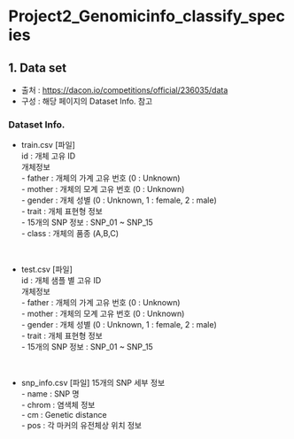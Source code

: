 # Project2_Genomicinfo_classify_species

## 1.	Data set
-	출처 : https://dacon.io/competitions/official/236035/data
-	구성 : 해당 페이지의 Dataset Info. 참고
### Dataset Info.
  -	train.csv [파일]<br/>	
                      id : 개체 고유 ID<br/>
  	                  개체정보<br/>
                        -	father : 개체의 가계 고유 번호 (0 : Unknown)<br/>
                        - mother : 개체의 모계 고유 번호 (0 : Unknown)<br/>
                        - gender : 개체 성별 (0 : Unknown, 1 : female, 2 : male)<br/>
                        - trait : 개체 표현형 정보 <br/>
                        - 15개의 SNP 정보 : SNP_01 ~ SNP_15 <br/>
                        - class : 개체의 품종 (A,B,C) <br/>
  <br/>
  
  -	test.csv [파일]	<br/>
  	                id : 개체 샘플 별 고유 ID <br/>
                    개체정보 <br/>
                      - father : 개체의 가계 고유 번호 (0 : Unknown) <br/>
                      - mother : 개체의 모계 고유 번호 (0 : Unknown) <br/>
                      - gender : 개체 성별 (0 : Unknown, 1 : female, 2 : male) <br/>
                      - trait : 개체 표현형 정보 <br/>
                      - 15개의 SNP 정보 : SNP_01 ~ SNP_15 <br/>
  <br/>
  
  -	snp_info.csv [파일]	15개의 SNP 세부 정보 <br/>
                      - name : SNP 명 <br/>
                      - chrom : 염색체 정보 <br/>
                      - cm : Genetic distance <br/>
                      - pos : 각 마커의 유전체상 위치 정보 <br/>
